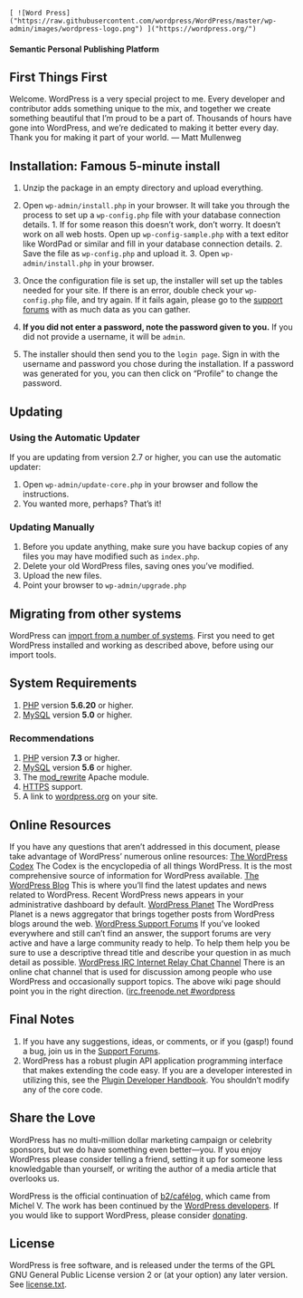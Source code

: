 

	[ ![Word Press]("https://raw.githubusercontent.com/wordpress/WordPress/master/wp-admin/images/wordpress-logo.png") ]("https://wordpress.org/")

#### Semantic Personal Publishing Platform

## First Things First
Welcome. WordPress is a very special project to me. Every developer and contributor adds something unique to the mix, and together we create something beautiful that I&#8217;m proud to be a part of. Thousands of hours have gone into WordPress, and we&#8217;re dedicated to making it better every day. Thank you for making it part of your world.
&#8212; Matt Mullenweg

## Installation: Famous 5-minute install
1. Unzip the package in an empty directory and upload everything.
2. Open ```wp-admin/install.php``` in your browser. It will take you through the process to set up a ```wp-config.php``` file with your database connection details.
		1. If for some reason this doesn&#8217;t work, don&#8217;t worry. It doesn&#8217;t work on all web hosts. Open up ```wp-config-sample.php``` with a text editor like WordPad or similar and fill in your database connection details.
		2. Save the file as ```wp-config.php``` and upload it.
		3. Open ```wp-admin/install.php``` in your browser.

3. Once the configuration file is set up, the installer will set up the tables needed for your site. If there is an error, double check your ```wp-config.php``` file, and try again. If it fails again, please go to the [support forums]("https://wordpress.org/support/forums/") with as much data as you can gather.
4. **If you did not enter a password, note the password given to you.** If you did not provide a username, it will be ```admin```.
5. The installer should then send you to the ```login page```. Sign in with the username and password you chose during the installation. If a password was generated for you, you can then click on &#8220;Profile&#8221; to change the password.


## Updating
### Using the Automatic Updater
If you are updating from version 2.7 or higher, you can use the automatic updater:
1. Open ```wp-admin/update-core.php``` in your browser and follow the instructions.
2. You wanted more, perhaps? That&#8217;s it!


### Updating Manually
1. Before you update anything, make sure you have backup copies of any files you may have modified such as ```index.php```.
2. Delete your old WordPress files, saving ones you&#8217;ve modified.
3. Upload the new files.
4. Point your browser to ```wp-admin/upgrade.php```

## Migrating from other systems
WordPress can [import from a number of systems](https://codex.wordpress.org/Importing_Content). First you need to get WordPress installed and working as described above, before using our import tools.

## System Requirements
1. [PHP]("https://secure.php.net/") version **5.6.20** or higher.
2. [MySQL]("https://www.mysql.com/") version **5.0** or higher.


### Recommendations
1. [PHP]("https://secure.php.net/") version **7.3** or higher.
2. [MySQL]("https://www.mysql.com/") version **5.6** or higher.
3. The [mod_rewrite]("https://httpd.apache.org/docs/2.2/mod/mod_rewrite.html") Apache module.
4. [HTTPS]("https://wordpress.org/news/2016/12/moving-toward-ssl/") support.
5. A link to [wordpress.org]("https://wordpress.org/") on your site.


## Online Resources
If you have any questions that aren&#8217;t addressed in this document, please take advantage of WordPress&#8217; numerous online resources:
[The WordPress Codex]("https://codex.wordpress.org/")
		The Codex is the encyclopedia of all things WordPress. It is the most comprehensive source of information for WordPress available.
[The WordPress Blog]("https://wordpress.org/news/")
		This is where you&#8217;ll find the latest updates and news related to WordPress. Recent WordPress news appears in your administrative dashboard by default.
[WordPress Planet]("https://planet.wordpress.org/")
		The WordPress Planet is a news aggregator that brings together posts from WordPress blogs around the web.
[WordPress Support Forums]("https://wordpress.org/support/forums/")
		If you&#8217;ve looked everywhere and still can&#8217;t find an answer, the support forums are very active and have a large community ready to help. To help them help you be sure to use a descriptive thread title and describe your question in as much detail as possible.
[WordPress IRC Internet Relay Chat Channel]("https://codex.wordpress.org/IRC")
		There is an online chat channel that is used for discussion among people who use WordPress and occasionally support topics. The above wiki page should point you in the right direction. ([irc.freenode.net #wordpress]("irc://irc.freenode.net/wordpress")

## Final Notes
1. If you have any suggestions, ideas, or comments, or if you (gasp!) found a bug, join us in the [Support Forums]("https://wordpress.org/support/forums/").
2. WordPress has a robust plugin API application programming interface that makes extending the code easy. If you are a developer interested in utilizing this, see the [Plugin Developer Handbook]("https://developer.wordpress.org/plugins/"). You shouldn&#8217;t modify any of the core code.

## Share the Love
WordPress has no multi-million dollar marketing campaign or celebrity sponsors, but we do have something even better&#8212;you. If you enjoy WordPress please consider telling a friend, setting it up for someone less knowledgable than yourself, or writing the author of a media article that overlooks us.

WordPress is the official continuation of [b2/caf&#233;log]("http://cafelog.com/"), which came from Michel V. The work has been continued by the [WordPress developers]("https://wordpress.org/about/"). If you would like to support WordPress, please consider [donating]("https://wordpress.org/donate/").

## License
WordPress is free software, and is released under the terms of the GPL GNU General Public License version 2 or (at your option) any later version. See [license.txt]("license.txt").
